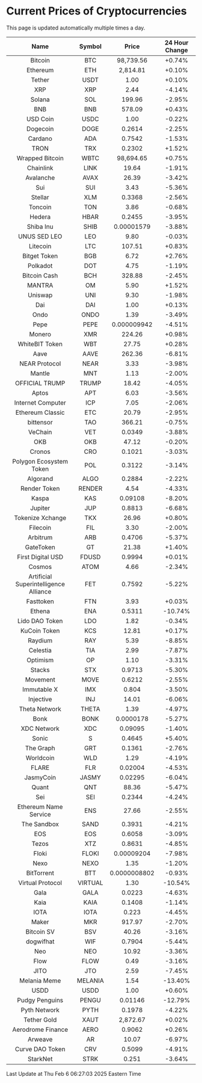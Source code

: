 # Current Prices of Cryptocurrencies
This page is updated automatically multiple times a day.

| Name | Symbol | Price | 24 Hour Change |
| :---: |:---:| :---: | :---: |
| Bitcoin | BTC | 98,739.56 | +0.74% |
| Ethereum | ETH | 2,814.81 | +0.10% |
| Tether | USDT | 1.00 | +0.10% |
| XRP | XRP | 2.44 | -4.14% |
| Solana | SOL | 199.96 | -2.95% |
| BNB | BNB | 578.09 | +0.43% |
| USD Coin | USDC | 1.00 | -0.22% |
| Dogecoin | DOGE | 0.2614 | -2.25% |
| Cardano | ADA | 0.7542 | -1.53% |
| TRON | TRX | 0.2302 | +1.52% |
| Wrapped Bitcoin | WBTC | 98,694.65 | +0.75% |
| Chainlink | LINK | 19.64 | -1.91% |
| Avalanche | AVAX | 26.39 | -3.42% |
| Sui | SUI | 3.43 | -5.36% |
| Stellar | XLM | 0.3368 | -2.56% |
| Toncoin | TON | 3.86 | -0.68% |
| Hedera | HBAR | 0.2455 | -3.95% |
| Shiba Inu | SHIB | 0.00001579 | -3.88% |
| UNUS SED LEO | LEO | 9.80 | -0.03% |
| Litecoin | LTC | 107.51 | +0.83% |
| Bitget Token | BGB | 6.72 | +2.76% |
| Polkadot | DOT | 4.75 | -1.19% |
| Bitcoin Cash | BCH | 328.88 | -2.45% |
| MANTRA | OM | 5.90 | +1.52% |
| Uniswap | UNI | 9.30 | -1.98% |
| Dai | DAI | 1.00 | +0.13% |
| Ondo | ONDO | 1.39 | -3.49% |
| Pepe | PEPE | 0.000009942 | -4.51% |
| Monero | XMR | 224.26 | +0.98% |
| WhiteBIT Token | WBT | 27.75 | +0.28% |
| Aave | AAVE | 262.36 | -6.81% |
| NEAR Protocol | NEAR | 3.33 | -3.98% |
| Mantle | MNT | 1.13 | -2.00% |
| OFFICIAL TRUMP | TRUMP | 18.42 | -4.05% |
| Aptos | APT | 6.03 | -3.56% |
| Internet Computer | ICP | 7.05 | -2.06% |
| Ethereum Classic | ETC | 20.79 | -2.95% |
| bittensor | TAO | 366.21 | -0.75% |
| VeChain | VET | 0.0349 | -3.88% |
| OKB | OKB | 47.12 | -0.20% |
| Cronos | CRO | 0.1021 | -3.03% |
| Polygon Ecosystem Token | POL | 0.3122 | -3.14% |
| Algorand | ALGO | 0.2884 | -2.22% |
| Render Token | RENDER | 4.54 | -4.33% |
| Kaspa | KAS | 0.09108 | -8.20% |
| Jupiter | JUP | 0.8813 | -6.68% |
| Tokenize Xchange | TKX | 26.96 | +0.80% |
| Filecoin | FIL | 3.30 | -2.00% |
| Arbitrum | ARB | 0.4706 | -5.37% |
| GateToken | GT | 21.38 | +1.40% |
| First Digital USD | FDUSD | 0.9994 | +0.01% |
| Cosmos | ATOM | 4.66 | -2.34% |
| Artificial Superintelligence Alliance | FET | 0.7592 | -5.22% |
| Fasttoken | FTN | 3.93 | +0.03% |
| Ethena | ENA | 0.5311 | -10.74% |
| Lido DAO Token | LDO | 1.82 | -0.34% |
| KuCoin Token | KCS | 12.81 | +0.17% |
| Raydium | RAY | 5.39 | -8.85% |
| Celestia | TIA | 2.99 | -7.87% |
| Optimism | OP | 1.10 | -3.31% |
| Stacks | STX | 0.9713 | -5.30% |
| Movement | MOVE | 0.6212 | -2.55% |
| Immutable X | IMX | 0.804 | -3.50% |
| Injective | INJ | 14.01 | -6.06% |
| Theta Network | THETA | 1.39 | -4.97% |
| Bonk | BONK | 0.0000178 | -5.27% |
| XDC Network | XDC | 0.09095 | -1.40% |
| Sonic | S | 0.4645 | +5.40% |
| The Graph | GRT | 0.1361 | -2.76% |
| Worldcoin | WLD | 1.29 | -4.19% |
| FLARE | FLR | 0.02004 | -4.53% |
| JasmyCoin | JASMY | 0.02295 | -6.04% |
| Quant | QNT | 88.36 | -5.47% |
| Sei | SEI | 0.2344 | -4.24% |
| Ethereum Name Service | ENS | 27.66 | -2.55% |
| The Sandbox | SAND | 0.3931 | -4.21% |
| EOS | EOS | 0.6058 | -3.09% |
| Tezos | XTZ | 0.8631 | -4.85% |
| Floki | FLOKI | 0.00009204 | -7.98% |
| Nexo | NEXO | 1.35 | -1.20% |
| BitTorrent | BTT | 0.0000008802 | -0.93% |
| Virtual Protocol | VIRTUAL | 1.30 | -10.54% |
| Gala | GALA | 0.0223 | -4.63% |
| Kaia | KAIA | 0.1408 | -1.14% |
| IOTA | IOTA | 0.223 | -4.45% |
| Maker | MKR | 917.97 | -2.70% |
| Bitcoin SV | BSV | 40.26 | -3.16% |
| dogwifhat | WIF | 0.7904 | -5.44% |
| Neo | NEO | 10.92 | -3.36% |
| Flow | FLOW | 0.49 | -3.16% |
| JITO | JTO | 2.59 | -7.45% |
| Melania Meme | MELANIA | 1.54 | -13.40% |
| USDD | USDD | 1.00 | +0.60% |
| Pudgy Penguins | PENGU | 0.01146 | -12.79% |
| Pyth Network | PYTH | 0.1978 | -4.22% |
| Tether Gold | XAUT | 2,872.67 | +0.02% |
| Aerodrome Finance | AERO | 0.9062 | +0.26% |
| Arweave | AR | 10.07 | -6.97% |
| Curve DAO Token | CRV | 0.5099 | -4.91% |
| StarkNet | STRK | 0.251 | -3.64% |

Last Update at Thu Feb  6 06:27:03 2025 Eastern Time